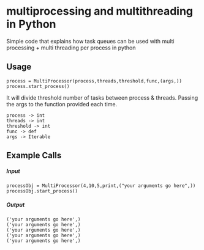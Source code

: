 # multiprocessing and multithreading in Python

Simple code that explains how task queues can be used with multi processing + multi threading per process in python


## Usage

```
process = MultiProcessor(process,threads,threshold,func,(args,))
process.start_process()
```

It will divide threshold number of tasks between process & threads. Passing the args to the function provided each time.

```
process -> int
threads -> int
threshold -> int
func -> def
args -> Iterable
```

## Example Calls

##### **Input**

```
processObj = MultiProcessor(4,10,5,print,("your arguments go here",))
processObj.start_process()
```

##### **Output**

```
('your arguments go here',)
('your arguments go here',)
('your arguments go here',)
('your arguments go here',)
('your arguments go here',)
```
